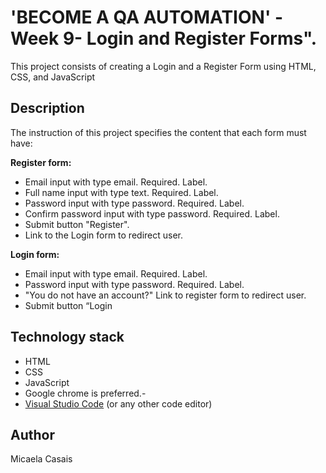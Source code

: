 # 'BECOME A QA AUTOMATION' - Week 9- Login and Register Forms".

This project consists of creating a Login and a Register Form using HTML, CSS, and JavaScript

## Description
The instruction of this project specifies the content that each form must have:

**Register form:**
- Email input with type email. Required. Label.
- Full name input with type text. Required. Label.
- Password input with type password. Required. Label.
- Confirm password input with type password. Required. Label.
- Submit button "Register".
- Link to the Login form to redirect user.

**Login form:**
- Email input with type email. Required. Label.
- Password input with type password. Required. Label.
- "You do not have an account?" Link to register form to redirect user.
- Submit button “Login

## Technology stack 
* HTML
* CSS
* JavaScript
* Google chrome is preferred.-
* [Visual Studio Code](https://code.visualstudio.com/) (or any other code editor)

## Author
Micaela Casais

